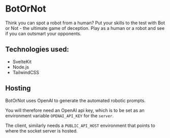# BotOrNot

Think you can spot a robot from a human? Put your skills to the test with Bot or Not - the ultimate game of deception. Play as a human or a robot and see if you can outsmart your opponents.

## Technologies used:

- SvelteKit
- Node.js
- TailwindCSS

## Hosting

BotOrNot uses OpenAI to generate the automated robotic prompts.

You will therefore need an OpenAI api key, which is to be
set as an environment variable `OPENAI_API_KEY` for the `server`.

The client, similarly needs a `PUBLIC_API_HOST` environment
that points to where the socket server is hosted.
